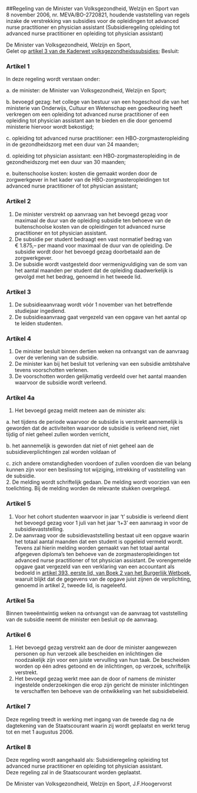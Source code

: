 <meta http-equiv='Content-Type' content='text/html; charset=utf-8' />

##Regeling van de Minister van Volksgezondheid, Welzijn en Sport van 8 november 2006, nr. MEVA/BO-2720821, houdende vaststelling van regels inzake de verstrekking van subsidies voor de opleidingen tot advanced nurse practitioner en physician assistant (Subsidieregeling opleiding tot advanced nurse practitioner en opleiding tot physician assistant)

De Minister van Volksgezondheid, Welzijn en Sport,  
Gelet op [artikel 3 van de Kaderwet volksgezondheidssubsidies](../../../../../../../../../../../wet/kaderwet/vws-subsidies/BWBR0009455/README.md);
Besluit:    

### Artikel  1  

In deze regeling wordt verstaan onder: 

a. de minister: de Minister van Volksgezondheid, Welzijn en Sport;  

b. bevoegd gezag: het college van bestuur van een hogeschool die van het ministerie van Onderwijs, Cultuur en Wetenschap een goedkeuring heeft verkregen om een opleiding tot advanced nurse practitioner of een opleiding tot physician assistant aan te bieden en die door genoemd ministerie hiervoor wordt bekostigd;  

c. opleiding tot advanced nurse practitioner: een HBO-zorgmasteropleiding in de gezondheidszorg met een duur van 24 maanden;  

d. opleiding tot physician assistant: een HBO-zorgmasteropleiding in de gezondheidszorg met een duur van 30 maanden;  

e. buitenschoolse kosten: kosten die gemaakt worden door de zorgwerkgever in het kader van de HBO-zorgmasteropleidingen tot advanced nurse practitioner of tot physician assistant;    

### Artikel  2  

1.  De minister verstrekt op aanvraag van het bevoegd gezag voor maximaal de duur van de opleiding subsidie ten behoeve van de buitenschoolse kosten van de opleidingen tot advanced nurse practitioner en tot physician assistant.   
2.  De subsidie per student bedraagt een vast normatief bedrag van € 1.875,– per maand voor maximaal de duur van de opleiding. De subsidie wordt door het bevoegd gezag doorbetaald aan de zorgwerkgever.   
3.  De subsidie wordt vastgesteld door vermenigvuldiging van de som van het aantal maanden per student dat de opleiding daadwerkelijk is gevolgd met het bedrag, genoemd in het tweede lid.   

### Artikel  3  

1.  De subsidieaanvraag wordt vóór 1 november van het betreffende studiejaar ingediend.   
2.  De subsidieaanvraag gaat vergezeld van een opgave van het aantal op te leiden studenten.   

### Artikel  4  

1.  De minister besluit binnen dertien weken na ontvangst van de aanvraag over de verlening van de subsidie.   
2.  De minister kan bij het besluit tot verlening van een subsidie ambtshalve tevens voorschotten verlenen.   
3.  De voorschotten worden gelijkmatig verdeeld over het aantal maanden waarvoor de subsidie wordt verleend.   

### Artikel  4a  

1.  Het bevoegd gezag meldt meteen aan de minister als: 

a. het tijdens de periode waarvoor de subsidie is verstrekt aannemelijk is geworden dat de activiteiten waarvoor de subsidie is verleend niet, niet tijdig of niet geheel zullen worden verricht,  

b. het aannemelijk is geworden dat niet of niet geheel aan de subsidieverplichtingen zal worden voldaan of  

c. zich andere omstandigheden voordoen of zullen voordoen die van belang kunnen zijn voor een beslissing tot wijziging, intrekking of vaststelling van de subsidie.     
2.  De melding wordt schriftelijk gedaan. De melding wordt voorzien van een toelichting. Bij de melding worden de relevante stukken overgelegd.   

### Artikel  5  

1.  Voor het cohort studenten waarvoor in jaar ‘t’ subsidie is verleend dient het bevoegd gezag voor 1 juli van het jaar ‘t+3’ een aanvraag in voor de subsidievaststelling.   
2.  De aanvraag voor de subsidievaststelling bestaat uit een opgave waarin het totaal aantal maanden dat een student is opgeleid vermeld wordt. Tevens zal hierin melding worden gemaakt van het totaal aantal afgegeven diploma’s ten behoeve van de zorgmasteropleidingen tot advanced nurse practitioner of tot physician assistant. De vorengemelde opgave gaat vergezeld van een verklaring van een accountant als bedoeld in [artikel 393, eerste lid, van Boek 2 van het Burgerlijk Wetboek](../../../../../../../../../../../wet/burgerlijk/wetboek/boek/2/BWBR0003045/README.md), waaruit blijkt dat de gegevens van de opgave juist zijnen de verplichting, genoemd in artikel 2, tweede lid, is nageleefd.   

### Artikel  5a  

Binnen tweeëntwintig weken na ontvangst van de aanvraag tot vaststelling van de subsidie neemt de minister een besluit op de aanvraag.  

### Artikel  6  

1.  Het bevoegd gezag verstrekt aan de door de minister aangewezen personen op hun verzoek alle bescheiden en inlichtingen die noodzakelijk zijn voor een juiste vervulling van hun taak. De bescheiden worden op één adres getoond en de inlichtingen, op verzoek, schriftelijk verstrekt.   
2.  Het bevoegd gezag werkt mee aan de door of namens de minister ingestelde onderzoekingen die erop zijn gericht de minister inlichtingen te verschaffen ten behoeve van de ontwikkeling van het subsidiebeleid.   

### Artikel  7  

Deze regeling treedt in werking met ingang van de tweede dag na de dagtekening van de Staatscourant waarin zij wordt geplaatst en werkt terug tot en met 1 augustus 2006.  

### Artikel  8  

Deze regeling wordt aangehaald als: Subsidieregeling opleiding tot advanced nurse practitioner en opleiding tot physician assistant.  
Deze regeling zal in de Staatscourant worden geplaatst.  

De 
Minister van Volksgezondheid, Welzijn en Sport, 
J.F.Hoogervorst   
